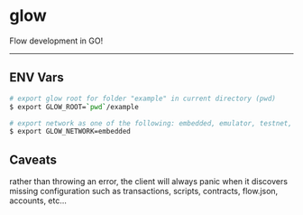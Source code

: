 # glow

Flow development in GO!

---

## ENV Vars

```bash
# export glow root for folder "example" in current directory (pwd)
$ export GLOW_ROOT=`pwd`/example

# export network as one of the following: embedded, emulator, testnet, mainnet
$ export GLOW_NETWORK=embedded
```

## Caveats

rather than throwing an error, the client will always panic when it discovers
missing configuration such as transactions, scripts, contracts, flow.json, accounts, etc...
